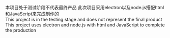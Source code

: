 本项目处于测试阶段不代表最终产品
此次项目采用electron以及node.js搭配html和JavaScript来完成制作的
<br>
This project is in the testing stage and does not represent the final product
This project uses electron and node.js with html and JavaScript to complete the production
<!---
web580-rgb/web580-rgb is a ✨ special ✨ repository because its `README.md` (this file) appears on your GitHub profile.
You can click the Preview link to take a look at your changes.
--->
